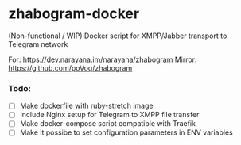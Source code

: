 # zhabogram-docker
(Non-functional / WIP) Docker script for XMPP/Jabber transport to Telegram network

For: https://dev.narayana.im/narayana/zhabogram
Mirror: https://github.com/poVoq/zhabogram

### Todo:

- [ ] Make dockerfile with ruby-stretch image
- [ ] Include Nginx setup for Telegram to XMPP file transfer
- [ ] Make docker-compose script compatible with Traefik
- [ ] Make it possibe to set configuration parameters in ENV variables 
